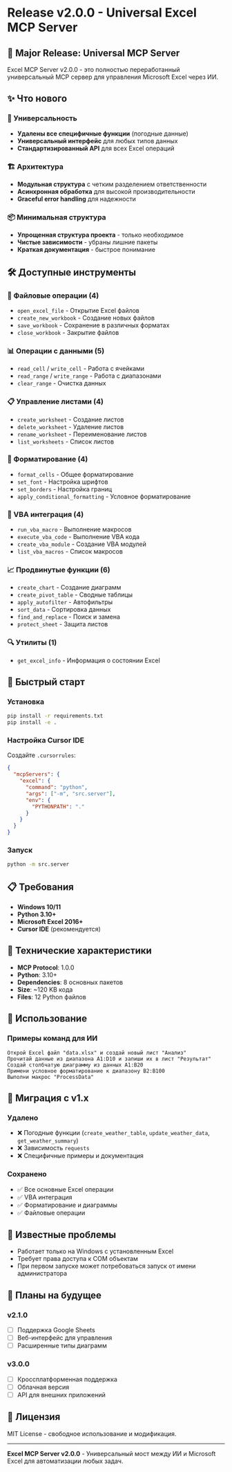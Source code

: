 # Release v2.0.0 - Universal Excel MCP Server

## 🎉 Major Release: Universal MCP Server

Excel MCP Server v2.0.0 - это полностью переработанный универсальный MCP сервер для управления Microsoft Excel через ИИ.

## ✨ Что нового

### 🔄 Универсальность
- **Удалены все специфичные функции** (погодные данные)
- **Универсальный интерфейс** для любых типов данных
- **Стандартизированный API** для всех Excel операций

### 🏗️ Архитектура
- **Модульная структура** с четким разделением ответственности
- **Асинхронная обработка** для высокой производительности
- **Graceful error handling** для надежности

### 📦 Минимальная структура
- **Упрощенная структура проекта** - только необходимое
- **Чистые зависимости** - убраны лишние пакеты
- **Краткая документация** - быстрое понимание

## 🛠️ Доступные инструменты

### 📁 Файловые операции (4)
- `open_excel_file` - Открытие Excel файлов
- `create_new_workbook` - Создание новых файлов
- `save_workbook` - Сохранение в различных форматах
- `close_workbook` - Закрытие файлов

### 📊 Операции с данными (5)
- `read_cell` / `write_cell` - Работа с ячейками
- `read_range` / `write_range` - Работа с диапазонами
- `clear_range` - Очистка данных

### 📋 Управление листами (4)
- `create_worksheet` - Создание листов
- `delete_worksheet` - Удаление листов
- `rename_worksheet` - Переименование листов
- `list_worksheets` - Список листов

### 🎨 Форматирование (4)
- `format_cells` - Общее форматирование
- `set_font` - Настройка шрифтов
- `set_borders` - Настройка границ
- `apply_conditional_formatting` - Условное форматирование

### 🔧 VBA интеграция (4)
- `run_vba_macro` - Выполнение макросов
- `execute_vba_code` - Выполнение VBA кода
- `create_vba_module` - Создание VBA модулей
- `list_vba_macros` - Список макросов

### 📈 Продвинутые функции (6)
- `create_chart` - Создание диаграмм
- `create_pivot_table` - Сводные таблицы
- `apply_autofilter` - Автофильтры
- `sort_data` - Сортировка данных
- `find_and_replace` - Поиск и замена
- `protect_sheet` - Защита листов

### 🔍 Утилиты (1)
- `get_excel_info` - Информация о состоянии Excel

## 🚀 Быстрый старт

### Установка
```bash
pip install -r requirements.txt
pip install -e .
```

### Настройка Cursor IDE
Создайте `.cursorrules`:
```json
{
  "mcpServers": {
    "excel": {
      "command": "python",
      "args": ["-m", "src.server"],
      "env": {
        "PYTHONPATH": "."
      }
    }
  }
}
```

### Запуск
```bash
python -m src.server
```

## 📋 Требования

- **Windows 10/11**
- **Python 3.10+**
- **Microsoft Excel 2016+**
- **Cursor IDE** (рекомендуется)

## 🔧 Технические характеристики

- **MCP Protocol**: 1.0.0
- **Python**: 3.10+
- **Dependencies**: 8 основных пакетов
- **Size**: ~120 KB кода
- **Files**: 12 Python файлов

## 🎯 Использование

### Примеры команд для ИИ
```
Открой Excel файл "data.xlsx" и создай новый лист "Анализ"
Прочитай данные из диапазона A1:D10 и запиши их в лист "Результат"
Создай столбчатую диаграмму из данных A1:B20
Примени условное форматирование к диапазону B2:B100
Выполни макрос "ProcessData"
```

## 🔄 Миграция с v1.x

### Удалено
- ❌ Погодные функции (`create_weather_table`, `update_weather_data`, `get_weather_summary`)
- ❌ Зависимость `requests`
- ❌ Специфичные примеры и документация

### Сохранено
- ✅ Все основные Excel операции
- ✅ VBA интеграция
- ✅ Форматирование и диаграммы
- ✅ Файловые операции

## 🐛 Известные проблемы

- Работает только на Windows с установленным Excel
- Требует права доступа к COM объектам
- При первом запуске может потребоваться запуск от имени администратора

## 🔮 Планы на будущее

### v2.1.0
- [ ] Поддержка Google Sheets
- [ ] Веб-интерфейс для управления
- [ ] Расширенные типы диаграмм

### v3.0.0
- [ ] Кроссплатформенная поддержка
- [ ] Облачная версия
- [ ] API для внешних приложений

## 📄 Лицензия

MIT License - свободное использование и модификация.

---

**Excel MCP Server v2.0.0** - Универсальный мост между ИИ и Microsoft Excel для автоматизации любых задач. 